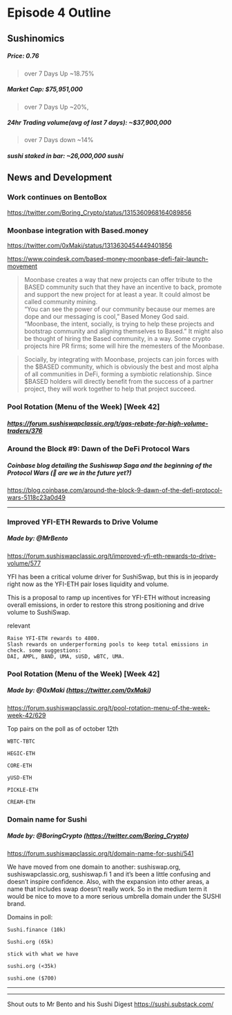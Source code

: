 #  Episode 4 Outline
## Sushinomics
##### Price: 0.76
>over 7 Days Up ~18.75% 

##### Market Cap: $75,951,000
>over 7 Days Up ~20%, 

##### 24hr Trading volume(avg of last 7 days): ~$37,900,000
>over 7 Days down ~14%

##### sushi staked in bar: ~26,000,000 sushi


## News and Development


### Work continues on BentoBox
https://twitter.com/Boring_Crypto/status/1315360968164089856


### Moonbase integration with Based.money

https://twitter.com/0xMaki/status/1313630454449401856

https://www.coindesk.com/based-money-moonbase-defi-fair-launch-movement

>Moonbase creates a way that new projects can offer tribute to the BASED community such that they have an incentive to back, promote and support the new project for at least a year. It could almost be called community mining.  
“You can see the power of our community because our memes are dope and our messaging is cool,” Based Money God said. “Moonbase, the intent, socially, is trying to help these projects and bootstrap community and aligning themselves to Based.” 
It might also be thought of hiring the Based community, in a way. Some crypto projects hire PR firms; some will hire the memesters of the Moonbase. 


>Socially, by integrating with Moonbase, projects can join forces with the $BASED community, which is obviously the best and most alpha of all communities in DeFi, forming a symbiotic relationship. Since $BASED holders will directly benefit from the success of a partner project, they will work together to help that project succeed.


### Pool Rotation (Menu of the Week) [Week 42]
##### https://forum.sushiswapclassic.org/t/gas-rebate-for-high-volume-traders/376


### Around the Block #9: Dawn of the DeFi Protocol Wars
##### Coinbase blog detailing the Sushiswap Saga and the beginning of the Protocol Wars (👀 are we in the future yet?)
https://blog.coinbase.com/around-the-block-9-dawn-of-the-defi-protocol-wars-5118c23a0d49


* * *



### Improved YFI-ETH Rewards to Drive Volume
##### Made by: @MrBento 

https://forum.sushiswapclassic.org/t/improved-yfi-eth-rewards-to-drive-volume/577

YFI has been a critical volume driver for SushiSwap, but this is in jeopardy right now as the YFI-ETH pair loses liquidity and volume.

This is a proposal to ramp up incentives for YFI-ETH without increasing overall emissions, in order to restore this strong positioning and drive volume to SushiSwap.

relevant
>

    Raise YFI-ETH rewards to 4800.
    Slash rewards on underperforming pools to keep total emissions in check. some suggestions: 
    DAI, AMPL, BAND, UMA, sUSD, wBTC, UMA.


### Pool Rotation (Menu of the Week) [Week 42]
##### Made by: @0xMaki (https://twitter.com/0xMaki)

https://forum.sushiswapclassic.org/t/pool-rotation-menu-of-the-week-week-42/629

Top pairs on the poll as of october 12th
> 
    
    WBTC-TBTC
    
    HEGIC-ETH
    
    CORE-ETH
    
    yUSD-ETH
    
    PICKLE-ETH
    
    CREAM-ETH
    
    
    
    
    
    
    
    
    
    
    
    


### Domain name for Sushi
##### Made by: @BoringCrypto (https://twitter.com/Boring_Crypto)

https://forum.sushiswapclassic.org/t/domain-name-for-sushi/541

We have moved from one domain to another: sushiswap.org, sushiswapclassic.org, sushiswap.fi 1 and it’s been a little confusing and doesn’t inspire confidence. Also, with the expansion into other areas, a name that includes swap doesn’t really work. So in the medium term it would be nice to move to a more serious umbrella domain under the SUSHI brand.

Domains in poll:
>
    
    Sushi.finance (10k)
    
    Sushi.org (65k)
    
    stick with what we have
    
    sushi.org (<35k)
    
    sushi.one ($700)
    
    
    



***




***

Shout outs to Mr Bento and his Sushi Digest https://sushi.substack.com/

